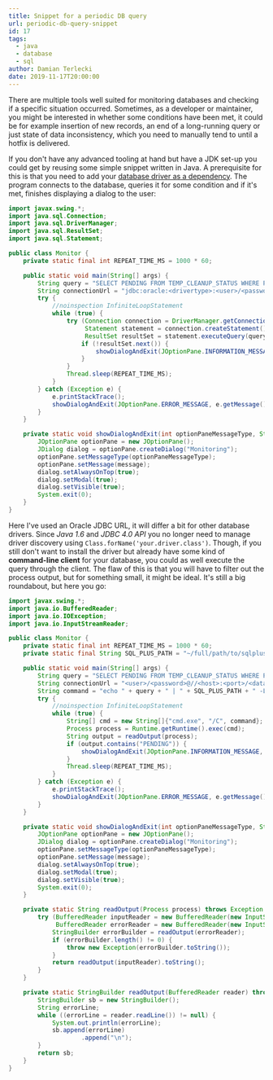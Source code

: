 ```yaml
---
title: Snippet for a periodic DB query
url: periodic-db-query-snippet
id: 17
tags:
  - java
  - database
  - sql
author: Damian Terlecki
date: 2019-11-17T20:00:00
---
```


There are multiple tools well suited for monitoring databases and checking if a specific situation occurred. Sometimes, as a developer or maintainer, you might be interested in whether some conditions have been met, it could be for example insertion of new records, an end of a long-running query or just state of data inconsistency, which you need to manually tend to until a hotfix is delivered.

If you don't have any advanced tooling at hand but have a JDK set-up you could get by reusing some simple snippet written in Java. A prerequisite for this is that you need to add your [database driver as a dependency](https://www.mkyong.com/maven/how-to-add-oracle-jdbc-driver-in-your-maven-local-repository/). The program connects to the database, queries it for some condition and if it's met, finishes displaying a dialog to the user:

```java
import javax.swing.*;
import java.sql.Connection;
import java.sql.DriverManager;
import java.sql.ResultSet;
import java.sql.Statement;

public class Monitor {
    private static final int REPEAT_TIME_MS = 1000 * 60;

    public static void main(String[] args) {
        String query = "SELECT PENDING FROM TEMP_CLEANUP_STATUS WHERE PENDING = 0";
        String connectionUrl = "jdbc:oracle:<drivertype>:<user>/<password>@<database>";
        try {
            //noinspection InfiniteLoopStatement
            while (true) {
                try (Connection connection = DriverManager.getConnection(connectionUrl);
                     Statement statement = connection.createStatement();
                     ResultSet resultSet = statement.executeQuery(query)) {
                    if (!resultSet.next()) {
                        showDialogAndExit(JOptionPane.INFORMATION_MESSAGE, "The condition has been met");
                    }
                }
                Thread.sleep(REPEAT_TIME_MS);
            }
        } catch (Exception e) {
            e.printStackTrace();
            showDialogAndExit(JOptionPane.ERROR_MESSAGE, e.getMessage());
        }
    }

    private static void showDialogAndExit(int optionPaneMessageType, String message) {
        JOptionPane optionPane = new JOptionPane();
        JDialog dialog = optionPane.createDialog("Monitoring");
        optionPane.setMessageType(optionPaneMessageType);
        optionPane.setMessage(message);
        dialog.setAlwaysOnTop(true);
        dialog.setModal(true);
        dialog.setVisible(true);
        System.exit(0);
    }
}
```

Here I've used an Oracle JDBC URL, it will differ a bit for other database drivers. Since *Java 1.6* and *JDBC 4.0 API* you no longer need to manage driver discovery using `Class.forName('your.driver.class')`. Though, if you still don't want to install the driver but already have some kind of **command-line client** for your database, you could as well execute the query through the client. The flaw of this is that you will have to filter out the process output, but for something small, it might be ideal. It's still a big roundabout, but here you go:

```java
import javax.swing.*;
import java.io.BufferedReader;
import java.io.IOException;
import java.io.InputStreamReader;

public class Monitor {
    private static final int REPEAT_TIME_MS = 1000 * 60;
    private static final String SQL_PLUS_PATH = "~/full/path/to/sqlplus.exe";

    public static void main(String[] args) {
        String query = "SELECT PENDING FROM TEMP_CLEANUP_STATUS WHERE PENDING = 0;";
        String connectionUrl = "<user>/<password>@//<host>:<port>/<database>";
        String command = "echo " + query + " | " + SQL_PLUS_PATH + " -L " + connectionUrl;
        try {
            //noinspection InfiniteLoopStatement
            while (true) {
                String[] cmd = new String[]{"cmd.exe", "/C", command};
                Process process = Runtime.getRuntime().exec(cmd);
                String output = readOutput(process);
                if (output.contains("PENDING")) {
                    showDialogAndExit(JOptionPane.INFORMATION_MESSAGE, "The condition has been met");
                }
                Thread.sleep(REPEAT_TIME_MS);
            }
        } catch (Exception e) {
            e.printStackTrace();
            showDialogAndExit(JOptionPane.ERROR_MESSAGE, e.getMessage());
        }
    }

    private static void showDialogAndExit(int optionPaneMessageType, String message) {
        JOptionPane optionPane = new JOptionPane();
        JDialog dialog = optionPane.createDialog("Monitoring");
        optionPane.setMessageType(optionPaneMessageType);
        optionPane.setMessage(message);
        dialog.setAlwaysOnTop(true);
        dialog.setModal(true);
        dialog.setVisible(true);
        System.exit(0);
    }

    private static String readOutput(Process process) throws Exception {
        try (BufferedReader inputReader = new BufferedReader(new InputStreamReader(process.getInputStream()));
             BufferedReader errorReader = new BufferedReader(new InputStreamReader(process.getErrorStream()))) {
            StringBuilder errorBuilder = readOutput(errorReader);
            if (errorBuilder.length() != 0) {
                throw new Exception(errorBuilder.toString());
            }
            return readOutput(inputReader).toString();
        }
    }

    private static StringBuilder readOutput(BufferedReader reader) throws IOException {
        StringBuilder sb = new StringBuilder();
        String errorLine;
        while ((errorLine = reader.readLine()) != null) {
            System.out.println(errorLine);
            sb.append(errorLine)
                    .append("\n");
        }
        return sb;
    }
}
```